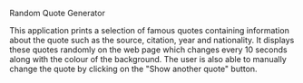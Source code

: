Random Quote Generator

This application prints a selection of famous quotes containing information about the quote such as the source, citation, year and nationality. It displays these quotes randomly on the web page which changes every 10 seconds along with the colour of the background. The user is also able to manually change the quote by clicking on the "Show another quote" button.




